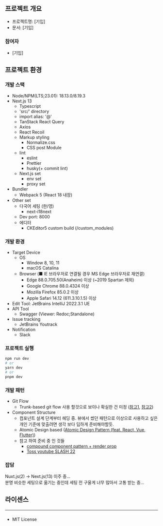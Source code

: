 ## 프로젝트 개요
- 프로젝트명: [기입]
- 문서: [기입]
### 참여자
- [기입]

## 프로젝트 환경
### 개발 스택
- Node/NPM(LTS;23.01): 18.13.0/8.19.3
- Next.js 13
    - Typescript
    - 'src/' directory
    - import alias: '@'
    - TanStack React Query
    - Axios
    - React Recoil
    - Markup styling
      - Normalize.css 
      - CSS post Module
    - lint
      - eslint
      - Prettier
      - husky(+ commit lint)
    - Next.js set
      - env set
      - proxy set
- Bundler
    - Webpack 5 (React 18 내장)
- Other set
    - 다국어 세팅 (한/영)
      - next-i18next
    - Dev port: 8000
    - 에디터
      - CKEditor5 custom build (/custom_modules)

### 개발 환경
- Target Device
    - OS
      - Window 8, 10, 11
      - macOS Catalina
    - Browser (■ IE 브라우저로 연결될 경우 MS Edge 브라우저로 재연결)
      - Edge 88.0.705.50(Anaheim) 이상 (~2019 Spartan 제외)
      - Google Chrome 88.0.4324 이상
      - Mozilla Firefox 85.0.2 이상
      - Apple Safari 14.12 (611.3.10.1.5) 이상
- Edit Tool: JetBrains IntelliJ 2022.3.1 UE
- API Tool
    - Swagger (Viewer: Redoc;Standalone)
- Issue tracking
    - JetBrains Youtrack
- Notification
    - Slack

### 프로젝트 실행
```bash
npm run dev
# or
yarn dev
# or
pnpm dev
```

### 개발 패턴
- Git Flow
  - Trunk-based git flow 사용 할것으로 보이나 확실한 건 미정 ([참고1](https://tech.mfort.co.kr/blog/2022-08-05-trunk-based-development/), [참고2](https://www.youtube.com/watch?v=EV3FZ3cWBp8))
- Component Structure
  - 컴포넌트 설계 단계부터 헤딩 중. 뷰에서 썼던 패턴으로 이상으로 사용하고 싶은 개인 기준에 맞출려면 생각 보다 딥하게 준비해야할듯. 
  - Atomic Design based
          ([Atomic Design Pattern (feat. React, Vue, Flutter)](https://bgradecoding.tistory.com/18))
  - 참고 하여 준비 중 인 것들
    - [compound component pattern + render prop](https://velog.io/@yesbb/%EA%B0%9D%EC%B2%B4%EC%A7%80%ED%96%A5%EC%9D%98-%EA%B4%80%EC%A0%90%EC%9C%BC%EB%A1%9C-%EB%B0%94%EB%9D%BC%EB%B3%B8-%EB%A6%AC%EC%95%A1%ED%8A%B8-%EA%B3%A0%EA%B8%89-%ED%8C%A8%ED%84%B4-Compound-component-Render-props)
    - [Toss youtube SLASH 22](https://www.youtube.com/watch?v=fR8tsJ2r7Eg)

### 잡담
Nuxt.js(2) -> Next.js(13) 이주 중...<br>
분명 비슷한 세팅으로 옮기는 중인데 세팅 전 구울게 너무 많아서 고통 받는 중...

## 라이센스 <hr>
- MIT License
